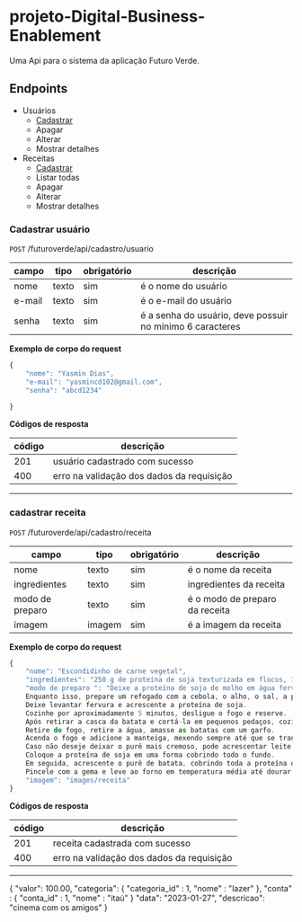 # projeto-Digital-Business-Enablement

Uma Api para o sistema da aplicação Futuro Verde.


## Endpoints

- Usuários
    - [Cadastrar](#cadastrar-usuario)
    - Apagar
    - Alterar
    - Mostrar detalhes
- Receitas
    - [Cadastrar](#cadastrar-receita)
    - Listar todas
    - Apagar
    - Alterar
    - Mostrar detalhes

### Cadastrar usuário 

`POST` /futuroverde/api/cadastro/usuario

| campo |         tipo            |       obrigatório        |               descrição                        |
|-------|-------------------------|--------------------------|------------------------------------------------|
| nome |     texto            |          sim             | é o nome do usuário  |
| e-mail |    texto               |          sim             | é o e-mail do usuário |
| senha |      texto             |          sim             | é a senha do usuário, deve possuir no mínimo 6 caracteres |



**Exemplo de corpo do request**

```js
{
    "nome": "Yasmin Dias",
    "e-mail": "yasmincd102@gmail.com",
    "senha": "abcd1234"
    
}
```

**Códigos de resposta**


| código | descrição 
|-|-
| 201 | usuário cadastrado com sucesso
| 400 | erro na validação dos dados da requisição

---


### cadastrar receita 

`POST` /futuroverde/api/cadastro/receita

| campo |         tipo            |       obrigatório        |               descrição                        |
|-------|-------------------------|--------------------------|------------------------------------------------|
| nome |     texto            |          sim             | é o nome da receita   |
| ingredientes |    texto               |          sim             | ingredientes da receita  |
| modo de preparo |      texto             |          sim             | é o modo de preparo da receita |
| imagem |      imagem            |          sim             | é a imagem da receita |



**Exemplo de corpo do request**

```js
{
    "nome": "Escondidinho de carne vegetal",
    "ingredientes": "250 g de proteína de soja texturizada em flocos, 1 kg de batata, 1 cebola média, 1 colher de alho desidratado, Molho de tomate, 2 colheres de sopa, de manteiga, Sal a gosto, Pimenta-do-reino a gosto,1 gema de ovo",
    "modo de preparo ": "Deixe a proteína de soja de molho em água fervente por 20 minutos.
    Enquanto isso, prepare um refogado com a cebola, o alho, o sal, a pimenta e o molho de tomate quando os temperos já estiverem refogados.
    Deixe levantar fervura e acrescente a proteína de soja.
    Cozinhe por aproximadamente 5 minutos, desligue o fogo e reserve.
    Após retirar a casca da batata e cortá-la em pequenos pedaços, cozinhe com água e sal por aproximadamente 30 minutos ou até deixar a batata bem cozida.
    Retire do fogo, retire a água, amasse as batatas com um garfo.
    Acenda o fogo e adicione a manteiga, mexendo sempre até que se transforme em purê bem molinho.
    Caso não deseje deixar o purê mais cremoso, pode acrescentar leite.
    Coloque a proteína de soja em uma forma cobrindo todo o fundo.
    Em seguida, acrescente o purê de batata, cobrindo toda a proteína de soja.
    Pincele com a gema e leve ao forno em temperatura média até dourar.",
    "imagem": "images/receita"    
}
```

**Códigos de resposta**


| código | descrição 
|-|-
| 201 | receita cadastrada com sucesso
| 400 | erro na validação dos dados da requisição

---



{
    "valor": 100.00,
    "categoria": {
        "categoria_id" : 1,
        "nome" : "lazer"
    },
    "conta" : {
        "conta_id" : 1,
        "nome" : "itaú"
    }
    "data": "2023-01-27",
    "descricao": "cinema com os amigos"
}
```
